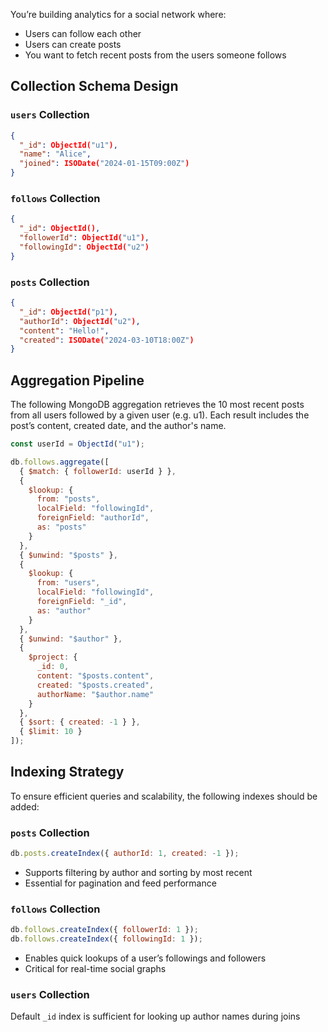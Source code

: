 You’re building analytics for a social network where:
- Users can follow each other
- Users can create posts
- You want to fetch recent posts from the users someone follows

## Collection Schema Design

###  `users` Collection
```json
{
  "_id": ObjectId("u1"),
  "name": "Alice",
  "joined": ISODate("2024-01-15T09:00Z")
}
```
### `follows` Collection
```json
{
  "_id": ObjectId(),
  "followerId": ObjectId("u1"),
  "followingId": ObjectId("u2")
}
```
### `posts` Collection
```json
{
  "_id": ObjectId("p1"),
  "authorId": ObjectId("u2"),
  "content": "Hello!",
  "created": ISODate("2024-03-10T18:00Z")
}
```

## Aggregation Pipeline

The following MongoDB aggregation retrieves the 10 most recent posts from all users followed by a given user (e.g. u1). Each result includes the post’s content, created date, and the author's name.

```js
const userId = ObjectId("u1");

db.follows.aggregate([
  { $match: { followerId: userId } },
  {
    $lookup: {
      from: "posts",
      localField: "followingId",
      foreignField: "authorId",
      as: "posts"
    }
  },
  { $unwind: "$posts" },
  {
    $lookup: {
      from: "users",
      localField: "followingId",
      foreignField: "_id",
      as: "author"
    }
  },
  { $unwind: "$author" },
  {
    $project: {
      _id: 0,
      content: "$posts.content",
      created: "$posts.created",
      authorName: "$author.name"
    }
  },
  { $sort: { created: -1 } },
  { $limit: 10 }
]);
```

## Indexing Strategy
To ensure efficient queries and scalability, the following indexes should be added:

### `posts` Collection
```js
db.posts.createIndex({ authorId: 1, created: -1 });
```
- Supports filtering by author and sorting by most recent
- Essential for pagination and feed performance

### `follows` Collection
```js
db.follows.createIndex({ followerId: 1 });
db.follows.createIndex({ followingId: 1 });
```
- Enables quick lookups of a user’s followings and followers
- Critical for real-time social graphs

### `users` Collection
Default `_id` index is sufficient for looking up author names during joins